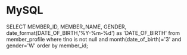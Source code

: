 # MySQL


SELECT MEMBER_ID,	MEMBER_NAME,	GENDER,	date_format(DATE_OF_BIRTH,'%Y-%m-%d') as 'DATE_OF_BIRTH'
from member_profile
where tlno is not null and month(date_of_birth)='3'
and gender='W'
order by member_id;
